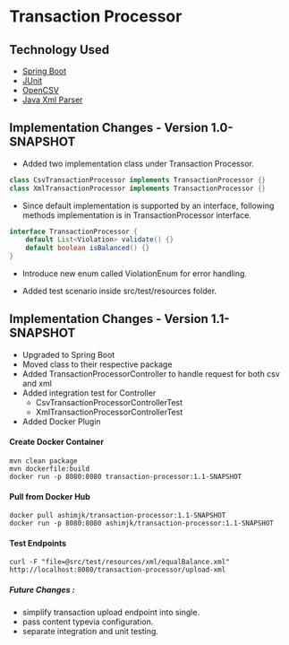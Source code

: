 # Transaction Processor

## Technology Used
- [Spring Boot](https://spring.io/projects/spring-boot)
- [JUnit](https://junit.org/junit4/)
- [OpenCSV](http://opencsv.sourceforge.net/)
- [Java Xml Parser](https://docs.oracle.com/cd/B28359_01/appdev.111/b28394/adx_j_parser.htm#ADXDK19090)


## Implementation Changes - Version 1.0-SNAPSHOT

- Added two implementation class under Transaction Processor.
```java
class CsvTransactionProcessor implements TransactionProcessor {}
class XmlTransactionProcessor implements TransactionProcessor {}
```

- Since default implementation is supported by an interface,
following methods implementation is in TransactionProcessor interface.
```java
interface TransactionProcessor {
	default List<Violation> validate() {}
	default boolean isBalanced() {}
}
```

- Introduce new enum called ViolationEnum for error handling.

- Added test scenario inside src/test/resources folder.

## Implementation Changes - Version 1.1-SNAPSHOT

- Upgraded to Spring Boot
- Moved class to their respective package
- Added TransactionProcessorController to handle request for both csv and xml
- Added integration test for Controller
    - CsvTransactionProcessorControllerTest
    - XmlTransactionProcessorControllerTest
- Added Docker Plugin

#### Create Docker Container
    mvn clean package
    mvn dockerfile:build
    docker run -p 8080:8080 transaction-processor:1.1-SNAPSHOT

#### Pull from Docker Hub
    docker pull ashimjk/transaction-processor:1.1-SNAPSHOT
    docker run -p 8080:8080 ashimjk/transaction-processor:1.1-SNAPSHOT

#### Test Endpoints
    curl -F "file=@src/test/resources/xml/equalBalance.xml" http://localhost:8080/transaction-processor/upload-xml 

##### Future Changes :
- simplify transaction upload endpoint into single.
- pass content typevia configuration.
- separate integration and unit testing.
 